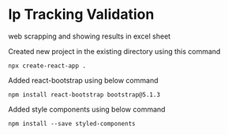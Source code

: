 # Ip Tracking Validation
web scrapping and showing results in excel sheet

Created new project in the existing directory using this command
```
npx create-react-app .
```
Added react-bootstrap using below command
```
npm install react-bootstrap bootstrap@5.1.3
```
Added style components using below command
```
npm install --save styled-components
```